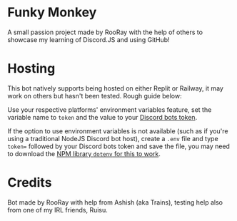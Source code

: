 # Funky Monkey

A small passion project made by RooRay with the help of others to showcase my learning of Discord.JS and using GitHub!

# Hosting

This bot natively supports being hosted on either Replit or Railway, it may work on others but hasn't been tested. Rough guide below:

Use your respective platforms' environment variables feature, set the variable name to `token` and the value to your [Discord bots token](https://discordjs.guide/preparations/setting-up-a-bot-application.html#setting-up-a-bot-application).

If the option to use environment variables is not available (such as if you're using a traditional NodeJS Discord bot host), create a `.env` file and type `token=` followed by your Discord bots token and save the file, you may need to download the [NPM library `dotenv` for this to work](https://www.npmjs.com/package/dotenv).

# Credits

Bot made by RooRay with help from Ashish (aka Trains), testing help also from one of my IRL friends, Ruisu.

